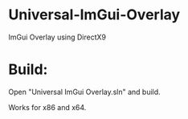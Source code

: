 # Universal-ImGui-Overlay
ImGui Overlay using DirectX9
<h1>Build:</h1>
Open "Universal ImGui Overlay.sln" and build.

Works for x86 and x64.
